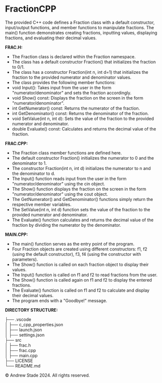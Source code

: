 # FractionCPP
The provided C++ code defines a Fraction class with a default constructor, input/output functions, and member functions to manipulate fractions. The main() function demonstrates creating fractions, inputting values, displaying fractions, and evaluating their decimal values.

**FRAC.H:**

- The Fraction class is declared within the Fraction namespace.  
- The class has a default constructor Fraction() that initializes the fraction to 0/1.  
- The class has a constructor Fraction(int n, int d=1) that initializes the fraction to the provided numerator and denominator values.  
- The class provides the following member functions:  
- void Input(): Takes input from the user in the form "numerator/denominator" and sets the fraction accordingly.  
- void Show() const: Displays the fraction on the screen in the form "numerator/denominator".  
- int GetNumerator() const: Returns the numerator of the fraction.  
- int GetDenominator() const: Returns the denominator of the fraction.  
- void SetValue(int n, int d): Sets the value of the fraction to the provided numerator and denominator.  
- double Evaluate() const: Calculates and returns the decimal value of the fraction.  

**FRAC.CPP:**

- The Fraction class member functions are defined here.  
- The default constructor Fraction() initializes the numerator to 0 and the denominator to 1.  
- The constructor Fraction(int n, int d) initializes the numerator to n and the denominator to d.  
- The Input() function reads input from the user in the form "numerator/denominator" using the cin object.  
- The Show() function displays the fraction on the screen in the form "numerator/denominator" using the cout object.  
- The GetNumerator() and GetDenominator() functions simply return the respective member variables.  
- The SetValue(int n, int d) function sets the value of the fraction to the provided numerator and denominator.  
- The Evaluate() function calculates and returns the decimal value of the fraction by dividing the numerator by the denominator.  

**MAIN.CPP:**

- The main() function serves as the entry point of the program.  
- Four Fraction objects are created using different constructors: f1, f2 (using the default constructor), f3, f4 (using the constructor with parameters).  
- The Show() function is called on each fraction object to display their values.  
- The Input() function is called on f1 and f2 to read fractions from the user.  
- The Show() function is called again on f1 and f2 to display the entered fractions.  
- The Evaluate() function is called on f1 and f2 to calculate and display their decimal values.  
- The program ends with a "Goodbye!" message.

**DIRECTORY STRUCTURE:**  

├── .vscode  
│   ├── c_cpp_properties.json  
│   ├── launch.json  
│   ├── settings.json  
├── src  
│   ├── frac.h  
│   ├── frac.cpp  
│   ├── main.cpp  
├── LICENSE  
└── README.md  


© Andrew Stade 2024. All rights reserved.
